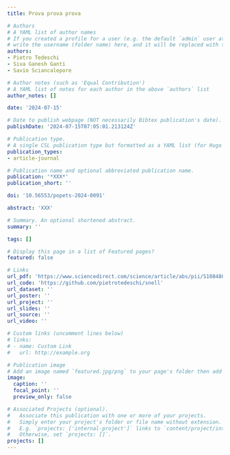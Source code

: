 ```yaml
---
title: Prova prova prova

# Authors
# A YAML list of author names
# If you created a profile for a user (e.g. the default `admin` user at `content/authors/admin/`), 
# write the username (folder name) here, and it will be replaced with their full name and linked to their profile.
authors:
- Pietro Tedeschi
- Siva Ganesh Ganti
- Savio Sciancalepore

# Author notes (such as 'Equal Contribution')
# A YAML list of notes for each author in the above `authors` list
author_notes: []

date: '2024-07-15'

# Date to publish webpage (NOT necessarily Bibtex publication's date).
publishDate: '2024-07-15T07:05:01.213124Z'

# Publication type.
# A single CSL publication type but formatted as a YAML list (for Hugo requirements).
publication_types:
- article-journal

# Publication name and optional abbreviated publication name.
publication: '*XXX*'
publication_short: ''

doi: '10.56553/popets-2024-0091'

abstract: 'XXX'

# Summary. An optional shortened abstract.
summary: ''

tags: []

# Display this page in a list of Featured pages?
featured: false

# Links
url_pdf: 'https://www.sciencedirect.com/science/article/abs/pii/S108480452400016X'
url_code: 'https://github.com/pietrotedeschi/snell'
url_dataset: ''
url_poster: ''
url_project: ''
url_slides: ''
url_source: ''
url_video: ''

# Custom links (uncomment lines below)
# links:
# - name: Custom Link
#   url: http://example.org

# Publication image
# Add an image named `featured.jpg/png` to your page's folder then add a caption below.
image:
  caption: ''
  focal_point: ''
  preview_only: false

# Associated Projects (optional).
#   Associate this publication with one or more of your projects.
#   Simply enter your project's folder or file name without extension.
#   E.g. `projects: ['internal-project']` links to `content/project/internal-project/index.md`.
#   Otherwise, set `projects: []`.
projects: []
---
```

